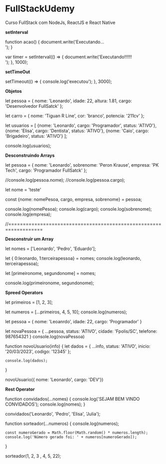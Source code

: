 # FullStackUdemy
Curso FullStack com NodeJs, ReactJS e React Native

**setInterval**

function acao() {
    document.write('Executando...<br/>');
}


var timer = setInterval(() => {
    document.write('Executando!!!!!!<br/>');
}, 1000);


**setTimeOut**

setTimeout(() => {
    console.log('executou');
}, 3000);


**Objetos**

let pessoa = {
    nome: 'Leonardo',
    idade: 22,
    altura: 1.81,
    cargo: 'Desenvolvedor FullSatck'
};

let carro = {
    nome: 'Tiguan R Line',
    cor: 'branco',
    potencia: '211cv'
};

let usuarios = [
    {nome: 'Leonardo', cargo: 'Programador', status: 'ATIVO'}, 
    {nome: 'Elisa', cargo: 'Dentista', status: 'ATIVO'},
    {nome: 'Caio', cargo: 'Brigadeiro', status: 'ATIVO'}
];

console.log(usuarios);

**Desconstruindo Arrays**

let pessoa = {
    nome: 'Leonardo',
    sobrenome: 'Peron Krause',
    empresa: 'PK Tech',
    cargo: 'Programador FullSatck'
};

//console.log(pessoa.nome);
//console.log(pessoa.cargo);

let nome = 'teste'

const {nome: nomePesoa, cargo, empresa, sobrenome} = pessoa;

console.log(nomePesoa);
console.log(cargo);
console.log(sobrenome);
console.log(empresa);


//==================================================================

**Desconstruir um Array**

let nomes = ['Leonardo', 'Pedro', 'Eduardo'];

let { 0:leonardo, 1:terceirapessoa} = nomes;
console.log(leonardo, terceirapessoa);

let [primeironome, segundonome] = nomes;

console.log(primeironome, segundonome);

**Spreed Operators**

let primeiros = [1, 2, 3];

let numeros = [...primeiros, 4, 5, 10];
console.log(numeros);

let pessoa = {
    nome: 'Leoanrdo',
    idade: 22,
    cargo: 'Programador'
}

let novaPessoa = {
    ...pessoa,
    status: 'ATIVO',
    cidade: 'Fpolis/SC',
    telefone: 987654321
}
console.log(novaPessoa)

function novoUsuario(info) {
    let dados = {
        ...info,
        status: 'ATIVO',
        inicio: '20/03/2023',
        codigo: '12345'
    };

    console.log(dados);
}

novoUsuario({ nome: 'Leonardo', cargo: 'DEV'})

**Rest Operator**

function convidados(...nomes) {
    console.log('SEJAM BEM VINDO CONVIDADOS');
    console.log(nomes);
}

convidados('Leonardo', 'Pedro', 'Elisa', 'Julia');


function sorteador(...numeros) {
    console.log(numeros);

    const numeroGerado = Math.floor(Math.random() * numeros.length);
    console.log('Número gerado foi: ' + numeros[numeroGerado]);
}

sorteador(1, 2, 3 , 4, 5, 22);